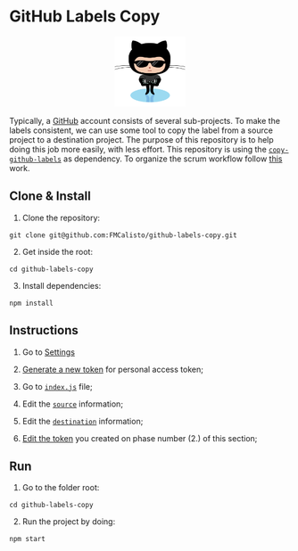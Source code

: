 # GitHub Labels Copy

<div style="text-align:center">
<img src="assets/bouncercat.png" width="25%" />
</div>

Typically, a [GitHub](https://github.com/) account consists of several sub-projects. To make the labels consistent, we can use some tool to copy the label from a source project to a destination project. The purpose of this repository is to help doing this job more easily, with less effort. This repository is using the [`copy-github-labels`](https://github.com/jvandemo/copy-github-labels) as dependency. To organize the scrum workflow follow [this](https://github.com/jvandemo/github-scrum-workflow) work.

## Clone & Install

1. Clone the repository:

```
git clone git@github.com:FMCalisto/github-labels-copy.git
```

2. Get inside the root:

```
cd github-labels-copy
```

3. Install dependencies:

```
npm install
```

## Instructions

1. Go to [Settings](https://github.com/settings/tokens)

2. [Generate a new token](https://github.com/settings/tokens/new) for personal access token;

3. Go to [`index.js`](https://github.com/FMCalisto/github-labels-copy/blob/master/src/index.js) file;

4. Edit the [`source`](https://github.com/FMCalisto/github-labels-copy/blob/master/src/index.js#L13) information;

5. Edit the [`destination`](https://github.com/FMCalisto/github-labels-copy/blob/master/src/index.js#L17) information;

6. [Edit the token](https://github.com/FMCalisto/github-labels-copy/blob/master/src/index.js#L25) you created on phase number (2.) of this section;

## Run

1. Go to the folder root:

```
cd github-labels-copy
```

2. Run the project by doing:

```
npm start
```
